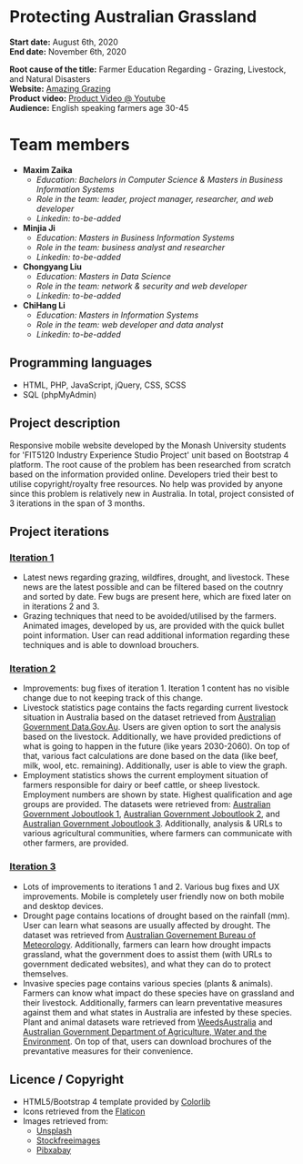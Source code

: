 # Protecting Australian Grassland

**Start date:** August 6th, 2020  
**End date:** November 6th, 2020  

**Root cause of the title:** Farmer Education Regarding - Grazing, Livestock, and Natural Disasters  
**Website:** [Amazing Grazing](https://amazing-grazing.ml/)  
**Product video:** [Product Video @ Youtube](https://www.youtube.com/watch?v=xa2i_jTEjSA&feature=emb_title)  
**Audience:** English speaking farmers age 30-45  

# Team members
- **Maxim Zaika**
  - *Education: Bachelors in Computer Science & Masters in Business Information Systems*
  - *Role in the team: leader, project manager, researcher, and web developer*
  - *Linkedin: to-be-added*
- **Minjia Ji**
  - *Education: Masters in Business Information Systems*
  - *Role in the team: business analyst and researcher*
  - *Linkedin: to-be-added*
- **Chongyang Liu**
  - *Education: Masters in Data Science*
  - *Role in the team: network & security and web developer*
  - *Linkedin: to-be-added*
- **ChiHang Li**
  - *Education: Masters in Information Systems*
  - *Role in the team: web developer and data analyst*
  - *Linkedin: to-be-added*
  
## Programming languages

* HTML, PHP, JavaScript, jQuery, CSS, SCSS
* SQL (phpMyAdmin)

## Project description

Responsive mobile website developed by the Monash University students for 'FIT5120 Industry Experience Studio Project' unit based on Bootstrap 4 platform.
 The root cause of the problem has been researched from scratch based on the information provided online.
 Developers tried their best to utilise copyright/royalty free resources. No help was provided by anyone since this problem is relatively new in Australia. 
 In total, project consisted of 3 iterations in the span of 3 months.
	
## Project iterations

### [Iteration 1](https://amazing-grazing.ml/iteration1)

* Latest news regarding grazing, wildfires, drought, and livestock. These news are the latest possible and can be filtered based on the coutnry 
and sorted by date. Few bugs are present here, which are fixed later on in iterations 2 and 3.
* Grazing techniques that need to be avoided/utilised by the farmers. Animated images, developed by us, are provided with the quick 
bullet point information. User can read additional information regarding these techniques and is able to download brouchers.

### [Iteration 2](https://amazing-grazing.ml/iteration2)

* Improvements: bug fixes of iteration 1. Iteration 1 content has no visible change due to not keeping track of this change.
* Livestock statistics page contains the facts regarding current livestock situation in Australia based on the dataset retrieved 
from [Australian Government Data.Gov.Au](https://data.gov.au/dataset/ds-dga-1f3da692-f0cf-4de4-a7d3-bae52d600bae/details). Users are 
given option to sort the analysis based on the livestock. Additionally, we have provided predictions of what is going to happen in the future (like years 2030-2060).
On top of that, various fact calculations are done based on the data (like beef, milk, wool, etc. remaining). Additionally, user is able to view the graph.
* Employment statistics shows the current employment situation of farmers responsible for dairy or beef cattle, or sheep livestock. Employment numbers are shown by state. Highest qualification
and age groups are provided. The datasets were retrieved from: [Australian Government Joboutlook 1](https://joboutlook.gov.au/occupations/dairy-cattle-farmers?occupationCode=121313),
[Australian Government Joboutlook 2](https://joboutlook.gov.au/occupations/beef-cattle-farmers?occupationCode=121312), and 
[Australian Government Joboutlook 3](https://joboutlook.gov.au/occupations/sheep-farmers?occupationCode=121322). Additionally, 
analysis & URLs to various agricultural communities, where farmers can communicate with other farmers, are provided.

### [Iteration 3](https://amazing-grazing.ml/iteration3)

* Lots of improvements to iterations 1 and 2. Various bug fixes and UX improvements. Mobile is completely user friendly now on both mobile and desktop devices.
* Drought page contains locations of drought based on the rainfall (mm). User can learn what seasons are usually affected by drought. The dataset was retrieved from 
[Australian Governement Bureau of Meteorology](http://www.bom.gov.au/climate/data/). Additionally, farmers can learn how drought impacts grassland, what the government does to assist them (with URLs to government 
dedicated websites), and what they can do to protect themselves. 
* Invasive species page contains various species (plants & animals). Farmers can know what impact do these species have on grassland and their livestock. Additionally, farmers can learn
preventative measures against them and  what states in Australia are infested by these species. Plant and animal datasets ware retrieved 
from [WeedsAustralia](https://weeds.org.au/) and [Australian Government Department of Agriculture, Water and the Environment](https://www.environment.gov.au/biodiversity/invasive-species/feral-animals-australia). 
On top of that, users can download brochures of the prevantative measures for their convenience.

## Licence / Copyright

- HTML5/Bootstrap 4 template provided by [Colorlib](https://colorlib.com/wp/templates/)
- Icons retrieved from the [Flaticon](https://www.flaticon.com/)
- Images retrieved from:
  - [Unsplash](https://unsplash.com/)
  - [Stockfreeimages](https://www.stockfreeimages.com/)
  - [Pibxabay](https://pixabay.com/)